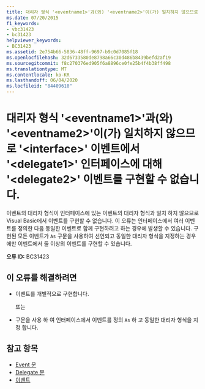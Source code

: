 ```yaml
---
title: 대리자 형식 '<eventname1>'과(와) '<eventname2>'이(가) 일치하지 않으므로 '<interface>' 이벤트에서 '<delegate1>' 인터페이스에 대해 '<delegate2>' 이벤트를 구현할 수 없습니다.
ms.date: 07/20/2015
f1_keywords:
- vbc31423
- bc31423
helpviewer_keywords:
- BC31423
ms.assetid: 2e754b66-5836-48ff-9697-b9c0d7085f18
ms.openlocfilehash: 32d6733580de8798a66c30d486b8439befd2af19
ms.sourcegitcommit: f8c270376ed905f6a8896ce0fe25b4f4b38ff498
ms.translationtype: MT
ms.contentlocale: ko-KR
ms.lasthandoff: 06/04/2020
ms.locfileid: "84409610"
---
```

# <a name="event-eventname1-cannot-implement-event-eventname2-on-interface-interface-because-their-delegate-types-delegate1-and-delegate2-do-not-match"></a>대리자 형식 '\<eventname1>'과(와) '\<eventname2>'이(가) 일치하지 않으므로 '\<interface>' 이벤트에서 '\<delegate1>' 인터페이스에 대해 '\<delegate2>' 이벤트를 구현할 수 없습니다.
이벤트의 대리자 형식이 인터페이스에 있는 이벤트의 대리자 형식과 일치 하지 않으므로 Visual Basic에서 이벤트를 구현할 수 없습니다. 이 오류는 인터페이스에서 여러 이벤트를 정의한 다음 동일한 이벤트로 함께 구현하려고 하는 경우에 발생할 수 있습니다. 구현된 모든 이벤트가 `As` 구문을 사용하여 선언되고 동일한 대리자 형식을 지정하는 경우에만 이벤트에서 둘 이상의 이벤트를 구현할 수 있습니다.  
  
 **오류 ID:** BC31423  
  
## <a name="to-correct-this-error"></a>이 오류를 해결하려면  
  
- 이벤트를 개별적으로 구현합니다.  
  
     또는  
  
- 구문을 사용 하 여 인터페이스에서 이벤트를 정의 `As` 하 고 동일한 대리자 형식을 지정 합니다.  
  
## <a name="see-also"></a>참고 항목

- [Event 문](../statements/event-statement.md)
- [Delegate 문](../statements/delegate-statement.md)
- [이벤트](../../programming-guide/language-features/events/index.md)
